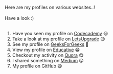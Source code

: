 <br>
Here are my profiles on various websites..! <br><br>
Have a look :) <br><br>

1. Have you seen my profile on [Codecademy](https://www.codecademy.com/profiles/prabhukalyan) :smiley:	
2. Take a look at my profile on [LetsUpgrade](https://community.letsupgrade.in/user/prabhukalyan) :wink:	
3. See my profile on [GeeksForGeeks](https://auth.geeksforgeeks.org/user/prabhukalyan30/profile) :star_struck:	
4. View my profile on [Educative](https://www.educative.io/profile/view/5638466612756480) :grin:	
5. Checkout my activity on [Quora](https://www.quora.com/profile/Prabhu-Kalyan-8) :yum:	
6. I shared something on [Medium](https://medium.com/@prabhukalyan) :stuck_out_tongue_winking_eye:	
7. My profile on GitHub :sweat_smile:
